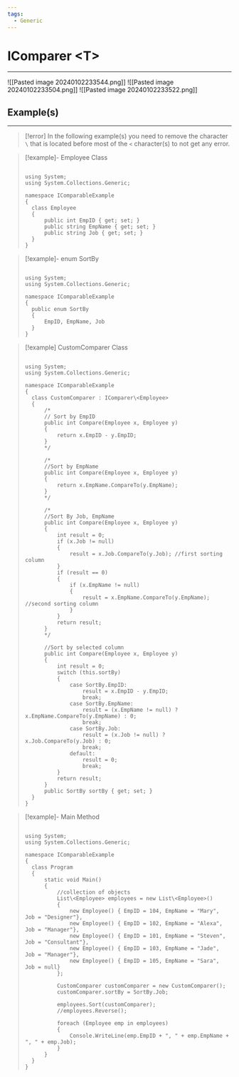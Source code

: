```yaml
---
tags:
  - Generic
---
```


# IComparer \<T>
---

![[Pasted image 20240102233544.png]]
![[Pasted image 20240102233504.png]]
![[Pasted image 20240102233522.png]]

## Example(s)
---

>[!error]
> In the following example(s) you need to remove the character `\` that is located before most of the `<` character(s) to not get any error.

> [!example]- Employee Class
> 
> ```CSharp
> 
> using System;
> using System.Collections.Generic;
> 
> namespace IComparableExample
> {
> 	class Employee
> 	{
> 		public int EmpID { get; set; }
> 		public string EmpName { get; set; }
> 		public string Job { get; set; }
> 	}
> }
> 
> ```

> [!example]- enum SortBy
> 
> ```CSharp
> 
> using System;
> using System.Collections.Generic;
> 
> namespace IComparableExample
> {
> 	public enum SortBy
> 	{
> 		EmpID, EmpName, Job
> 	}
> }
> 
> ```

> [!example] CustomComparer Class
> 
> ```CSharp
> 
> using System;
> using System.Collections.Generic;
> 
> namespace IComparableExample
> {
> 	class CustomComparer : IComparer\<Employee>
> 	{
> 		/*
> 		// Sort by EmpID
> 		public int Compare(Employee x, Employee y)
> 		{
> 			return x.EmpID - y.EmpID;
> 		}
> 		*/
> 		
> 		/*
> 		//Sort by EmpName
> 		public int Compare(Employee x, Employee y)
> 		{
> 			return x.EmpName.CompareTo(y.EmpName);
> 		}
> 		*/
> 		
> 		/*
> 		//Sort By Job, EmpName
> 		public int Compare(Employee x, Employee y)
> 		{
> 			int result = 0;
> 			if (x.Job != null)
> 			{
> 				result = x.Job.CompareTo(y.Job); //first sorting column
> 			}
> 			if (result == 0)
> 			{
> 				if (x.EmpName != null)
> 				{
> 					result = x.EmpName.CompareTo(y.EmpName); //second sorting column
> 				}
> 			}
> 			return result;
> 		}
> 		*/
> 		
> 		//Sort by selected column
> 		public int Compare(Employee x, Employee y)
> 		{
> 			int result = 0;
> 			switch (this.sortBy)
> 			{
> 				case SortBy.EmpID:
> 					result = x.EmpID - y.EmpID; 
> 					break;
> 				case SortBy.EmpName:
> 					result = (x.EmpName != null) ? x.EmpName.CompareTo(y.EmpName) : 0; 
> 					break;
> 				case SortBy.Job:
> 					result = (x.Job != null) ? x.Job.CompareTo(y.Job) : 0; 
> 					break;
> 				default:
> 					result = 0; 
> 					break;
> 			}
> 			return result;
> 		}
> 		public SortBy sortBy { get; set; }		
> 	}
> }
> 
> ```

> [!example]- Main Method
> 
> ```CSharp
> 
> using System;
> using System.Collections.Generic;
> 
> namespace IComparableExample
> {
> 	class Program
> 	{
> 		static void Main()
> 		{
> 			//collection of objects
> 			List\<Employee> employees = new List\<Employee>()
> 			{
> 				new Employee() { EmpID = 104, EmpName = "Mary", Job = "Designer"},
> 				new Employee() { EmpID = 102, EmpName = "Alexa", Job = "Manager"},
> 				new Employee() { EmpID = 101, EmpName = "Steven", Job = "Consultant"},
> 				new Employee() { EmpID = 103, EmpName = "Jade", Job = "Manager"},
> 				new Employee() { EmpID = 105, EmpName = "Sara", Job = null}
> 			};
> 			
> 			CustomComparer customComparer = new CustomComparer();
> 			customComparer.sortBy = SortBy.Job;
> 			
> 			employees.Sort(customComparer);
> 			//employees.Reverse();
> 			
> 			foreach (Employee emp in employees)
> 			{
> 				Console.WriteLine(emp.EmpID + ", " + emp.EmpName + ", " + emp.Job);
> 			}
> 		}
> 	}
> }
> 
> ```




















